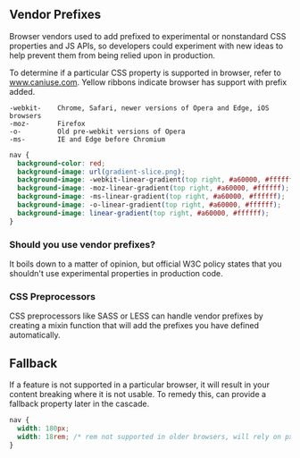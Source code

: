 ## Vendor Prefixes

Browser vendors used to add prefixed to experimental or nonstandard CSS properties and JS APIs, so developers could experiment with new ideas to help prevent them from being relied upon in production.

To determine if a particular CSS property is supported in browser, refer to www.caniuse.com. Yellow ribbons indicate browser has support with prefix added.

```
-webkit-    Chrome, Safari, newer versions of Opera and Edge, iOS browsers
-moz-       Firefox
-o-         Old pre-webkit versions of Opera
-ms-        IE and Edge before Chromium
```

```css
nav {
  background-color: red;
  background-image: url(gradient-slice.png);
  background-image: -webkit-linear-gradient(top right, #a60000, #ffffff);
  background-image: -moz-linear-gradient(top right, #a60000, #ffffff);
  background-image: -ms-linear-gradient(top right, #a60000, #ffffff);
  background-image: -o-linear-gradient(top right, #a60000, #ffffff);
  background-image: linear-gradient(top right, #a60000, #ffffff);
}
```

### Should you use vendor prefixes?

It boils down to a matter of opinion, but official W3C policy states that you shouldn't use experimental properties in production code.

### CSS Preprocessors

CSS preprocessors like SASS or LESS can handle vendor prefixes by creating a mixin function that will add the prefixes you have defined automatically.

## Fallback

If a feature is not supported in a particular browser, it will result in your content breaking where it is not usable. To remedy this, can provide a fallback property later in the cascade.

```css
nav {
  width: 180px;
  width: 18rem; /* rem not supported in older browsers, will rely on px */
}
```
